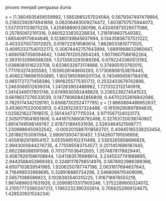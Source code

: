 proses menjadi penguasa dunia

x = [1.3604935458559992, 1.5853985257024064, 0.5679347497479994, 0.21802392874941856, 0.06206493009274472, 1.6038707575944073, 1.5373131133875226, 1.4259588903280196, 0.43245973529077086, 0.257850612191316, 0.8605233835228834, 1.2181914607549382, 1.685409170644646, 0.12380139845637994, 0.13435858737521222, 0.4033370073012925, 0.619722978580614, 1.8628033810771025, 0.40953337540132173, 0.30874442757643994, 1.6891968832960647, 1.4690587356094642, 1.0467612052854245, 1.9070607586182264, 0.3931032996568269, 1.5213063293089268, 0.6792243360513193, 1.0368081016233708, 0.6336032973174668, 0.374905103792015, 1.771763274305583, 1.1559028146600263, 0.17306906153876445, 0.40602786961550885, 1.9021950999201134, 0.7404956567184318, 0.9651727271458386, 1.9916255775351712, 0.2532403679742896, 1.2463066512639314, 1.241263902486962, 1.7213322132140918, 1.3414349017801748, 0.8749630082448829, 0.2365239274541533, 0.6619637276533039, 0.14776060842856809, 0.44702252616842086, 0.7825174342129761, 0.6568730252477795]
y = [1.8860894486952637, 3.4538075220063913, 0.4326122937324488, -0.16109290897894835, 1.0258216227918515, 2.5614347377115334, 3.9711567124023173, 2.5050179041851806, 0.44187536608782496, 0.32763720038740907, 1.8914749598149787, 2.978721894531936, 2.5263464521598777, 1.2309986450932542, -0.0002015887018562701, 0.40845185338253454, 1.261882153097084, 2.890613004730457, 1.5142607191006958, 1.4558182978954157, 3.0535665102311498, 2.5305265858696826, 2.9943005644276735, 4.775595583754577, 0.2511451686187445, 2.662286088591588, 0.7013711036412655, 1.3574878178829441, 0.45879261586108844, 1.041383576988614, 3.2345537741888895, 2.9442588452869383, 0.32481178798514976, 0.5676922986388366, 4.6507103639541985, 1.9206250787747186, 2.0631617694637643, 4.718498033969695, 0.328918880734296, 2.5468066110409096, 2.56571088586923, 3.1028383540315225, 1.916718978555218, 1.9674896037631926, 0.20908513317900246, 1.3752289600324012, 0.21057773380247213, 1.1962232390302614, 0.7068252906124675, 1.428520921524234]
